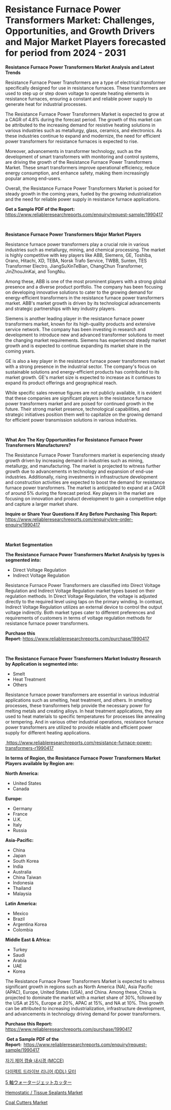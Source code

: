 <p><h1>Resistance Furnace Power Transformers Market: Challenges, Opportunities, and Growth Drivers and Major Market Players forecasted for period from 2024 - 2031</h1></p><p><strong>Resistance Furnace Power Transformers Market Analysis and Latest Trends</strong></p>
<p><p>Resistance Furnace Power Transformers are a type of electrical transformer specifically designed for use in resistance furnaces. These transformers are used to step up or step down voltage to operate heating elements in resistance furnaces, ensuring a constant and reliable power supply to generate heat for industrial processes.</p><p>The Resistance Furnace Power Transformers Market is expected to grow at a CAGR of 4.8% during the forecast period. The growth of this market can be attributed to the increasing demand for resistive heating solutions in various industries such as metallurgy, glass, ceramics, and electronics. As these industries continue to expand and modernize, the need for efficient power transformers for resistance furnaces is expected to rise.</p><p>Moreover, advancements in transformer technology, such as the development of smart transformers with monitoring and control systems, are driving the growth of the Resistance Furnace Power Transformers Market. These smart transformers improve operational efficiency, reduce energy consumption, and enhance safety, making them increasingly popular among end-users.</p><p>Overall, the Resistance Furnace Power Transformers Market is poised for steady growth in the coming years, fueled by the growing industrialization and the need for reliable power supply in resistance furnace applications.</p></p>
<p><strong>Get a Sample PDF of the Report:&nbsp;</strong> <a href="https://www.reliableresearchreports.com/enquiry/request-sample/1990417">https://www.reliableresearchreports.com/enquiry/request-sample/1990417</a></p>
<p>&nbsp;</p>
<p><strong>Resistance Furnace Power Transformers Major Market Players</strong></p>
<p><p>Resistance furnace power transformers play a crucial role in various industries such as metallurgy, mining, and chemical processing. The market is highly competitive with key players like ABB, Siemens, GE, Toshiba, Orano, Hitachi, XD, TEBA, Norsk Trafo Service, TWBB, Sunten, TES Transformer Electro, JiangSuXinTeBian, ChangChun Transformer, JinZhouJinKai, and TongNiu.</p><p>Among these, ABB is one of the most prominent players with a strong global presence and a diverse product portfolio. The company has been focusing on developing innovative solutions to cater to the growing demand for energy-efficient transformers in the resistance furnace power transformers market. ABB's market growth is driven by its technological advancements and strategic partnerships with key industry players.</p><p>Siemens is another leading player in the resistance furnace power transformers market, known for its high-quality products and extensive service network. The company has been investing in research and development to introduce new and advanced transformer solutions to meet the changing market requirements. Siemens has experienced steady market growth and is expected to continue expanding its market share in the coming years.</p><p>GE is also a key player in the resistance furnace power transformers market with a strong presence in the industrial sector. The company's focus on sustainable solutions and energy-efficient products has contributed to its market growth. GE's market size is expected to increase as it continues to expand its product offerings and geographical reach.</p><p>While specific sales revenue figures are not publicly available, it is evident that these companies are significant players in the resistance furnace power transformers market and are poised for continued growth in the future. Their strong market presence, technological capabilities, and strategic initiatives position them well to capitalize on the growing demand for efficient power transmission solutions in various industries.</p></p>
<p>&nbsp;</p>
<p><strong>What Are The Key Opportunities For Resistance Furnace Power Transformers Manufacturers?</strong></p>
<p><p>The Resistance Furnace Power Transformers market is experiencing steady growth driven by increasing demand in industries such as mining, metallurgy, and manufacturing. The market is projected to witness further growth due to advancements in technology and expansion of end-use industries. Additionally, rising investments in infrastructure development and construction activities are expected to boost the demand for resistance furnace power transformers. The market is anticipated to expand at a CAGR of around 5% during the forecast period. Key players in the market are focusing on innovation and product development to gain a competitive edge and capture a larger market share.</p></p>
<p><strong>Inquire or Share Your Questions If Any Before Purchasing This Report:</strong> <a href="https://www.reliableresearchreports.com/enquiry/pre-order-enquiry/1990417">https://www.reliableresearchreports.com/enquiry/pre-order-enquiry/1990417</a></p>
<p>&nbsp;</p>
<p><strong>Market Segmentation</strong></p>
<p><strong>The Resistance Furnace Power Transformers Market Analysis by types is segmented into:</strong></p>
<p><ul><li>Direct Voltage Regulation</li><li>Indirect Voltage Regulation</li></ul></p>
<p><p>Resistance Furnace Power Transformers are classified into Direct Voltage Regulation and Indirect Voltage Regulation market types based on their regulation methods. In Direct Voltage Regulation, the voltage is adjusted directly to the required level using taps on the primary winding. In contrast, Indirect Voltage Regulation utilizes an external device to control the output voltage indirectly. Both market types cater to different preferences and requirements of customers in terms of voltage regulation methods for resistance furnace power transformers.</p></p>
<p><strong>Purchase this Report:&nbsp;</strong><a href="https://www.reliableresearchreports.com/purchase/1990417">https://www.reliableresearchreports.com/purchase/1990417</a></p>
<p>&nbsp;</p>
<p><strong>The Resistance Furnace Power Transformers Market Industry Research by Application is segmented into:</strong></p>
<p><ul><li>Smelt</li><li>Heat Treatment</li><li>Others</li></ul></p>
<p><p>Resistance furnace power transformers are essential in various industrial applications such as smelting, heat treatment, and others. In smelting processes, these transformers help provide the necessary power for melting metals and creating alloys. In heat treatment applications, they are used to heat materials to specific temperatures for processes like annealing or tempering. And in various other industrial operations, resistance furnace power transformers are utilized to provide reliable and efficient power supply for different heating applications.</p></p>
<p><a href="https://www.reliableresearchreports.com/resistance-furnace-power-transformers-r1990417">&nbsp;https://www.reliableresearchreports.com/resistance-furnace-power-transformers-r1990417</a></p>
<p><strong>In terms of Region, the Resistance Furnace Power Transformers Market Players available by Region are:</strong></p>
<p>
    <p> <strong> North America: </strong>
        <ul>
            <li>United States</li>
            <li>Canada</li>
        </ul>
        </p> 
    <p> <strong> Europe: </strong>
        <ul>
            <li>Germany</li>
            <li>France</li>
            <li>U.K.</li>
            <li>Italy</li>
            <li>Russia</li>
        </ul>
        </p> 
    <p> <strong> Asia-Pacific: </strong>
        <ul>
            <li>China</li>
            <li>Japan</li>
            <li>South Korea</li>
            <li>India</li>
            <li>Australia</li>
            <li>China Taiwan</li>
            <li>Indonesia</li>
            <li>Thailand</li>
            <li>Malaysia</li>
        </ul>
        </p> 
    <p> <strong> Latin America: </strong>
        <ul>
            <li>Mexico</li>
            <li>Brazil</li>
            <li>Argentina Korea</li>
            <li>Colombia</li>
        </ul>
        </p> 
    <p> <strong> Middle East & Africa: </strong>
        <ul>
            <li>Turkey</li>
            <li>Saudi</li>
            <li>Arabia</li>
            <li>UAE</li>
            <li>Korea</li>
        </ul>
    </p>
    </p>
<p><p>The Resistance Furnace Power Transformers Market is expected to witness significant growth in regions such as North America (NA), Asia Pacific (APAC), Europe, United States (USA), and China. Among these, China is projected to dominate the market with a market share of 30%, followed by the USA at 25%, Europe at 20%, APAC at 15%, and NA at 10%. This growth can be attributed to increasing industrialization, infrastructure development, and advancements in technology driving demand for power transformers.</p></p>
<p><strong>Purchase this Report: </strong><a href="https://www.reliableresearchreports.com/purchase/1990417">https://www.reliableresearchreports.com/purchase/1990417</a></p>
<p>&nbsp;<strong>Get a Sample PDF of the Report:&nbsp;&nbsp;</strong><a href="https://www.reliableresearchreports.com/enquiry/request-sample/1990417">https://www.reliableresearchreports.com/enquiry/request-sample/1990417</a></p>
<p><strong></strong></p>
<p><p><a href="https://github.com/KellyLyncyh543964/Market-Research-Report-List-2/blob/main/9002010178468.md">자기 제어 캡슐 내시경 (MCCE)</a></p><p><a href="https://github.com/rcabello548/Market-Research-Report-List-2/blob/main/6422977178469.md">다이렉트 드라이브 리니어 (DDL) 모터</a></p><p><a href="https://github.com/Andrewones2023/Market-Research-Report-List-1/blob/main/6505920165346.md">5 軸ウォータージェットカッター</a></p><p><a href="https://www.linkedin.com/pulse/deep-dive-hemostatic-tissue-sealants-market-itstrends-segmentation-qzmve">Hemostatic / Tissue Sealants Market</a></p><p><a href="https://github.com/ashman753/Market-Research-Report-List-1/blob/main/coal-cutters-market.md">Coal Cutters Market</a></p></p>